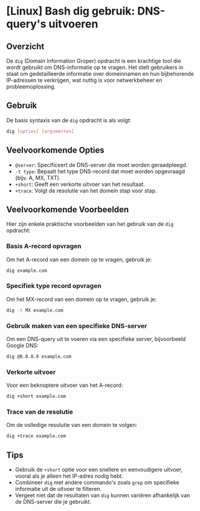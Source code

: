 # [Linux] Bash dig gebruik: DNS-query's uitvoeren

## Overzicht
De `dig` (Domain Information Groper) opdracht is een krachtige tool die wordt gebruikt om DNS-informatie op te vragen. Het stelt gebruikers in staat om gedetailleerde informatie over domeinnamen en hun bijbehorende IP-adressen te verkrijgen, wat nuttig is voor netwerkbeheer en probleemoplossing.

## Gebruik
De basis syntaxis van de `dig` opdracht is als volgt:

```bash
dig [opties] [argumenten]
```

## Veelvoorkomende Opties
- `@server`: Specificeert de DNS-server die moet worden geraadpleegd.
- `-t type`: Bepaalt het type DNS-record dat moet worden opgevraagd (bijv. A, MX, TXT).
- `+short`: Geeft een verkorte uitvoer van het resultaat.
- `+trace`: Volgt de resolutie van het domein stap voor stap.

## Veelvoorkomende Voorbeelden
Hier zijn enkele praktische voorbeelden van het gebruik van de `dig` opdracht:

### Basis A-record opvragen
Om het A-record van een domein op te vragen, gebruik je:

```bash
dig example.com
```

### Specifiek type record opvragen
Om het MX-record van een domein op te vragen, gebruik je:

```bash
dig -t MX example.com
```

### Gebruik maken van een specifieke DNS-server
Om een DNS-query uit te voeren via een specifieke server, bijvoorbeeld Google DNS:

```bash
dig @8.8.8.8 example.com
```

### Verkorte uitvoer
Voor een beknoptere uitvoer van het A-record:

```bash
dig +short example.com
```

### Trace van de resolutie
Om de volledige resolutie van een domein te volgen:

```bash
dig +trace example.com
```

## Tips
- Gebruik de `+short` optie voor een snellere en eenvoudigere uitvoer, vooral als je alleen het IP-adres nodig hebt.
- Combineer `dig` met andere commando's zoals `grep` om specifieke informatie uit de uitvoer te filteren.
- Vergeet niet dat de resultaten van `dig` kunnen variëren afhankelijk van de DNS-server die je gebruikt.